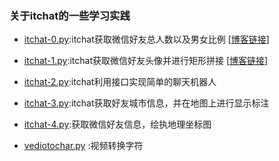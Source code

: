 ### 关于itchat的一些学习实践

- [itchat-0.py](https://github.com/King-Key/Test/blob/itchat/itchat/itchat-0.py):itchat获取微信好友总人数以及男女比例
[[博客链接](https://blog.csdn.net/King_key/article/details/79249886)]

- [itchat-1.py](https://github.com/King-Key/Test/blob/itchat/itchat/itchat-1.py):itchat获取微信好友头像并进行矩形拼接
[[博客链接](https://blog.csdn.net/King_key/article/details/79249984)]

- [itchat-2.py](https://github.com/King-Key/Test/blob/itchat/itchat/itchat-2.py):itchat利用接口实现简单的聊天机器人

- [itchat-3.py](https://github.com/King-Key/Test/blob/itchat/itchat/itchat-3.py):itchat获取好友城市信息，并在地图上进行显示标注

- [itchat-4.py](https://github.com/King-Key/Blogger/blob/itchat/itchat/itchat-4.py):获取微信好友信息，绘执地理坐标图

- [vediotochar.py](https://github.com/King-Key/Blogger/blob/d8ff1afc0852996ad317fd9bc879bdbd6ed3e4d0/itchat/vediotochar.py)
:视频转换字符


